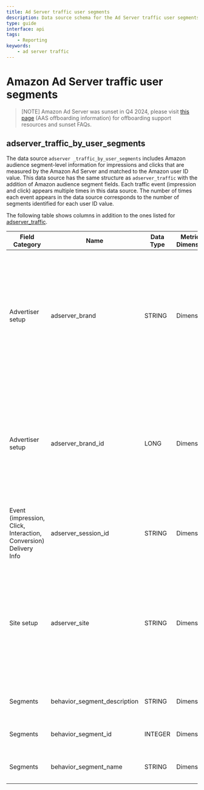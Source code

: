 ```yaml
---
title: Ad Server traffic user segments
description: Data source schema for the Ad Server traffic user segments table 
type: guide
interface: api
tags:
    - Reporting
keywords:
    - ad server traffic
---
```

# Amazon Ad Server traffic user segments

> [NOTE] Amazon Ad Server was sunset in Q4 2024, please visit [this page](https://support.sizmek.com/hc/en-us/articles/21193881095565-AAS-offboarding-package) (AAS offboarding information) for offboarding support resources and sunset FAQs.

## adserver\_traffic\_by\_user\_segments

The data source `adserver _traffic_by_user_segments` includes Amazon audience segment-level information for impressions and clicks that are measured by the Amazon Ad Server and matched to the Amazon user ID value. This data source has the same structure as `adserver_traffic` with the addition of Amazon audience segment fields. Each traffic event (impression and click) appears multiple times in this data source. The number of times each event appears in the data source corresponds to the number of segments identified for each user ID value.

The following table shows columns in addition to the ones listed for [adserver_traffic](guides/amazon-marketing-cloud/datasources/adserver_traffic).

| Field  Category                                                  | Name                           | Data Type | Metric / Dimension | Description                                                                                                                                                               | Aggregation Threshold |
| ---------------------------------------------------------------- | ------------------------------ | --------- | ------------------ | ------------------------------------------------------------------------------------------------------------------------------------------------------------------------- | --------------------- |
| Advertiser  setup                                                | adserver\_brand                | STRING    | Dimension          | Amazon Ad  Server brand name. A single Amazon Ad Server advertiser can have multiple  brands. One campaign can be associated to a single brand.                           | LOW                   |
| Advertiser setup                                                 | adserver\_brand\_id            | LONG      | Dimension          | Amazon  Ad Server brand ID. A single Amazon Ad Server advertiser can have multiple  brands. One campaign can be associated to a single brand.                             | LOW                   |
| Event (impression, Click, Interaction, Conversion) Delivery Info | adserver\_session\_id          | STRING    | Dimension          | Amazon  Ad Server session ID.                                                                                                                                             | VERY\_HIGH            |
| Site setup                                                       | adserver\_site                 | STRING    | Dimension          | Amazon  Ad Server site name. Represents an entity that buys or sells media (can be a  publisher or DSP name; this is not a domain name of site where the ad was  served). | LOW                   |
| Segments                                                         | behavior\_segment\_description | STRING    | Dimension          | User behavior segment description                                                                                                                                         | LOW                   |
| Segments                                                         | behavior\_segment\_id          | INTEGER   | Dimension          | User behavior segment identifier                                                                                                                                          | LOW                   |
| Segments                                                         | behavior\_segment\_name        | STRING    | Dimension          | User behavior segment name                                                                                                                                                | LOW                   |
